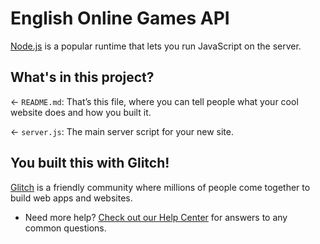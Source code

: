# English Online Games API

[Node.js](https://nodejs.org/en/about/) is a popular runtime that lets you run JavaScript on the server.

## What's in this project?

← `README.md`: That’s this file, where you can tell people what your cool website does and how you built it.

← `server.js`: The main server script for your new site.

## You built this with Glitch!

[Glitch](https://glitch.com) is a friendly community where millions of people come together to build web apps and websites.

- Need more help? [Check out our Help Center](https://help.glitch.com/) for answers to any common questions.
